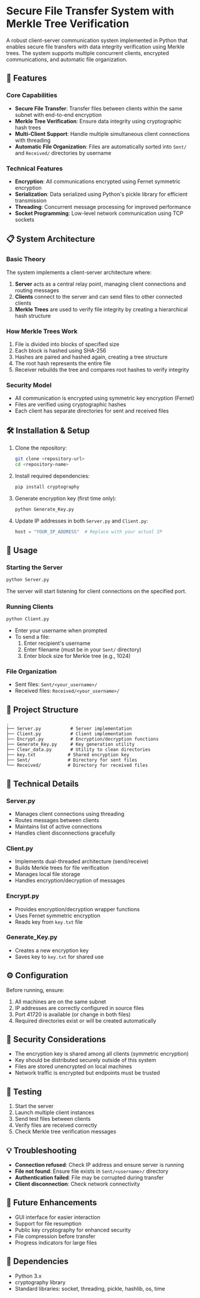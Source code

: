 # Secure File Transfer System with Merkle Tree Verification

A robust client-server communication system implemented in Python that enables secure file transfers with data integrity verification using Merkle trees. The system supports multiple concurrent clients, encrypted communications, and automatic file organization.

## 🚀 Features

### Core Capabilities
- **Secure File Transfer**: Transfer files between clients within the same subnet with end-to-end encryption
- **Merkle Tree Verification**: Ensure data integrity using cryptographic hash trees
- **Multi-Client Support**: Handle multiple simultaneous client connections with threading
- **Automatic File Organization**: Files are automatically sorted into `Sent/` and `Received/` directories by username

### Technical Features
- **Encryption**: All communications encrypted using Fernet symmetric encryption
- **Serialization**: Data serialized using Python's pickle library for efficient transmission
- **Threading**: Concurrent message processing for improved performance
- **Socket Programming**: Low-level network communication using TCP sockets

## 📋 System Architecture

### Basic Theory
The system implements a client-server architecture where:
1. **Server** acts as a central relay point, managing client connections and routing messages
2. **Clients** connect to the server and can send files to other connected clients
3. **Merkle Trees** are used to verify file integrity by creating a hierarchical hash structure

### How Merkle Trees Work
1. File is divided into blocks of specified size
2. Each block is hashed using SHA-256
3. Hashes are paired and hashed again, creating a tree structure
4. The root hash represents the entire file
5. Receiver rebuilds the tree and compares root hashes to verify integrity

### Security Model
- All communication is encrypted using symmetric key encryption (Fernet)
- Files are verified using cryptographic hashes
- Each client has separate directories for sent and received files

## 🛠️ Installation & Setup

1. Clone the repository:
   ```bash
   git clone <repository-url>
   cd <repository-name>
   ```

2. Install required dependencies:
   ```bash
   pip install cryptography
   ```

3. Generate encryption key (first time only):
   ```bash
   python Generate_Key.py
   ```

4. Update IP addresses in both `Server.py` and `Client.py`:
   ```python
   host = "YOUR_IP_ADDRESS"  # Replace with your actual IP
   ```

## 🚦 Usage

### Starting the Server
```bash
python Server.py
```
The server will start listening for client connections on the specified port.

### Running Clients
```bash
python Client.py
```
- Enter your username when prompted
- To send a file:
  1. Enter recipient's username
  2. Enter filename (must be in your `Sent/` directory)
  3. Enter block size for Merkle tree (e.g., 1024)

### File Organization
- Sent files: `Sent/<your_username>/`
- Received files: `Received/<your_username>/`

## 📁 Project Structure

```
.
├── Server.py           # Server implementation
├── Client.py           # Client implementation
├── Encrypt.py          # Encryption/decryption functions
├── Generate_Key.py     # Key generation utility
├── Clear_data.py       # Utility to clean directories
├── key.txt            # Shared encryption key
├── Sent/              # Directory for sent files
└── Received/          # Directory for received files
```

## 🔧 Technical Details

### Server.py
- Manages client connections using threading
- Routes messages between clients
- Maintains list of active connections
- Handles client disconnections gracefully

### Client.py
- Implements dual-threaded architecture (send/receive)
- Builds Merkle trees for file verification
- Manages local file storage
- Handles encryption/decryption of messages

### Encrypt.py
- Provides encryption/decryption wrapper functions
- Uses Fernet symmetric encryption
- Reads key from `key.txt` file

### Generate_Key.py
- Creates a new encryption key
- Saves key to `key.txt` for shared use

## ⚙️ Configuration

Before running, ensure:
1. All machines are on the same subnet
2. IP addresses are correctly configured in source files
3. Port 41720 is available (or change in both files)
4. Required directories exist or will be created automatically

## 🔐 Security Considerations

- The encryption key is shared among all clients (symmetric encryption)
- Key should be distributed securely outside of this system
- Files are stored unencrypted on local machines
- Network traffic is encrypted but endpoints must be trusted

## 🧪 Testing

1. Start the server
2. Launch multiple client instances
3. Send test files between clients
4. Verify files are received correctly
5. Check Merkle tree verification messages

## 💡 Troubleshooting

- **Connection refused**: Check IP address and ensure server is running
- **File not found**: Ensure file exists in `Sent/<username>/` directory
- **Authentication failed**: File may be corrupted during transfer
- **Client disconnection**: Check network connectivity

## 🚀 Future Enhancements

- GUI interface for easier interaction
- Support for file resumption
- Public key cryptography for enhanced security
- File compression before transfer
- Progress indicators for large files

## 📝 Dependencies

- Python 3.x
- cryptography library
- Standard libraries: socket, threading, pickle, hashlib, os, time
